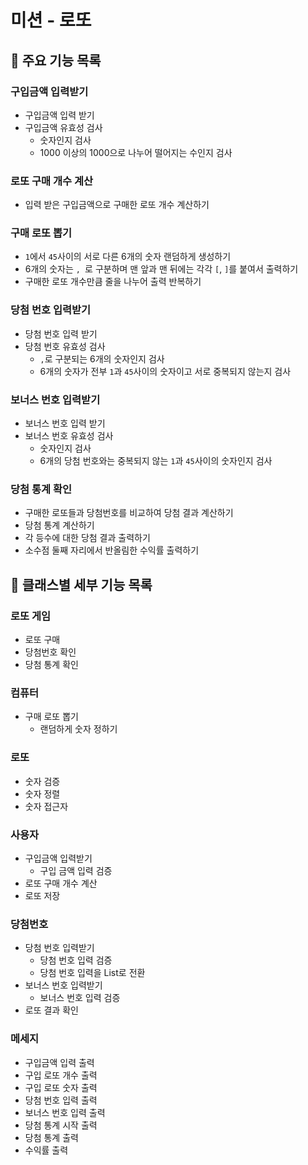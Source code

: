 # 미션 - 로또

## 📄 주요 기능 목록

### 구입금액 입력받기
- 구입금액 입력 받기
- 구입금액 유효성 검사
  - 숫자인지 검사
  - 1000 이상의 1000으로 나누어 떨어지는 수인지 검사
    
### 로또 구매 개수 계산
- 입력 받은 구입금액으로 구매한 로또 개수 계산하기

### 구매 로또 뽑기
- `1`에서 `45`사이의 서로 다른 6개의 숫자 랜덤하게 생성하기
- 6개의 숫자는 `, `로 구분하며 맨 앞과 맨 뒤에는 각각 `[`, `]`를 붙여서 출력하기
- 구매한 로또 개수만큼 줄을 나누어 출력 반복하기

### 당첨 번호 입력받기
- 당첨 번호 입력 받기
- 당첨 번호 유효성 검사
  - `,`로 구분되는 6개의 숫자인지 검사
  - 6개의 숫자가 전부 `1`과 `45`사이의 숫자이고 서로 중복되지 않는지 검사
    
### 보너스 번호 입력받기
- 보너스 번호 입력 받기
- 보너스 번호 유효성 검사
    - 숫자인지 검사
    - 6개의 당첨 번호와는 중복되지 않는 `1`과 `45`사이의 숫자인지 검사
    
### 당첨 통계 확인
- 구매한 로또들과 당첨번호를 비교하여 당첨 결과 계산하기
- 당첨 통계 계산하기
- 각 등수에 대한 당첨 결과 출력하기
- 소수점 둘째 자리에서 반올림한 수익률 출력하기

## 📓 클래스별 세부 기능 목록

### 로또 게임
- 로또 구매
- 당첨번호 확인
- 당첨 통계 확인

### 컴퓨터
- 구매 로또 뽑기
  - 랜덤하게 숫자 정하기

### 로또
- 숫자 검증
- 숫자 정렬
- 숫자 접근자

### 사용자
- 구입금액 입력받기
  - 구입 금액 입력 검증
- 로또 구매 개수 계산
- 로또 저장

### 당첨번호
- 당첨 번호 입력받기
  - 당첨 번호 입력 검증
  - 당첨 번호 입력을 List로 전환
- 보너스 번호 입력받기
  - 보너스 번호 입력 검증
- 로또 결과 확인

### 메세지
- 구입금액 입력 출력
- 구입 로또 개수 출력
- 구입 로또 숫자 출력
- 당첨 번호 입력 출력
- 보너스 번호 입력 출력
- 당첨 통계 시작 출력
- 당첨 통계 출력
- 수익률 출력
